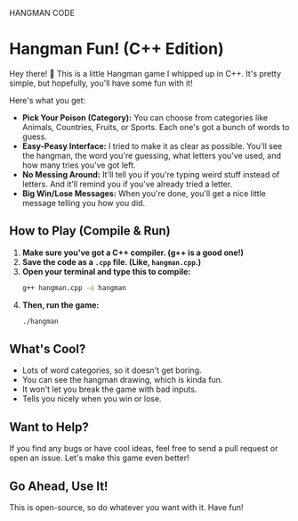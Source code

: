 HANGMAN CODE 
# Hangman Fun! (C++ Edition)

Hey there! 👋 This is a little Hangman game I whipped up in C++. It's pretty simple, but hopefully, you'll have some fun with it!

Here's what you get:

* **Pick Your Poison (Category):** You can choose from categories like Animals, Countries, Fruits, or Sports. Each one's got a bunch of words to guess.
* **Easy-Peasy Interface:** I tried to make it as clear as possible. You'll see the hangman, the word you're guessing, what letters you've used, and how many tries you've got left.
* **No Messing Around:** It'll tell you if you're typing weird stuff instead of letters. And it'll remind you if you've already tried a letter.
* **Big Win/Lose Messages:** When you're done, you'll get a nice little message telling you how you did.

## How to Play (Compile & Run)

1.  **Make sure you've got a C++ compiler. (g++ is a good one!)**
2.  **Save the code as a `.cpp` file. (Like, `hangman.cpp`.)**
3.  **Open your terminal and type this to compile:**
    ```bash
    g++ hangman.cpp -o hangman
    ```
4.  **Then, run the game:**
    ```bash
    ./hangman
    ```

## What's Cool?

* Lots of word categories, so it doesn't get boring.
* You can see the hangman drawing, which is kinda fun.
* It won't let you break the game with bad inputs.
* Tells you nicely when you win or lose.

## Want to Help?

If you find any bugs or have cool ideas, feel free to send a pull request or open an issue. Let's make this game even better!

## Go Ahead, Use It!

This is open-source, so do whatever you want with it. Have fun!
